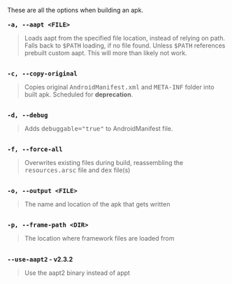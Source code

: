 These are all the options when building an apk.
<br /><br />
<strong><kbd>-a, --aapt &lt;FILE></kbd></strong>
<blockquote>Loads aapt from the specified file location, instead of relying on path. Falls back to <kbd>$PATH</kbd> loading, if no file found. Unless <kbd>$PATH</kbd> references prebuilt custom aapt. This will more than likely not work.</blockquote>
<br />
<strong><kbd>-c, --copy-original</kbd></strong>
<blockquote>Copies original <kbd>AndroidManifest.xml</kbd> and <kbd>META-INF</kbd> folder into built apk. Scheduled for <strong>deprecation</strong>.</blockquote>
<br />
<strong><kbd>-d, --debug</kbd></strong>
<blockquote>Adds <kbd>debuggable="true"</kbd> to AndroidManifest file.</blockquote>
<br />
<strong><kbd>-f, --force-all</kbd></strong>
<blockquote>Overwrites existing files during build, reassembling the <kbd>resources.arsc</kbd> file and <kbd>dex</kbd> file(s)</blockquote>
<br />
<strong><kbd>-o, --output &lt;FILE></kbd></strong>
<blockquote>The name and location of the apk that gets written</blockquote>
<br />
<strong><kbd>-p, --frame-path &lt;DIR></kbd></strong>
<blockquote>The location where framework files are loaded from</blockquote>
<br />
<strong><kbd>--use-aapt2</kbd> - <span class="label label-success">v2.3.2</span></strong>
<blockquote>Use the aapt2 binary instead of appt</blockquote>
<br />
